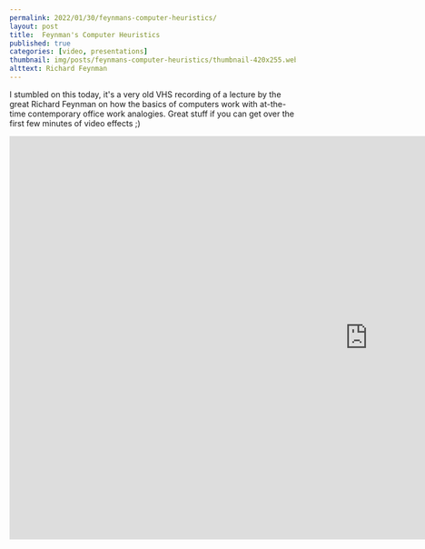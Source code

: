 ```yaml
---
permalink: 2022/01/30/feynmans-computer-heuristics/
layout: post
title:  Feynman's Computer Heuristics
published: true
categories: [video, presentations]
thumbnail: img/posts/feynmans-computer-heuristics/thumbnail-420x255.webp
alttext: Richard Feynman
--- 
```


I stumbled on this today, it's a very old VHS recording of a lecture by the great Richard Feynman on how the basics of computers work with at-the-time contemporary 
office work analogies. Great stuff if you can get over the first few minutes of video effects ;)

<iframe width="1262" height="710" src="https://www.youtube.com/embed/EKWGGDXe5MA" title="YouTube video player" frameborder="0" allow="accelerometer; autoplay; clipboard-write; encrypted-media; gyroscope; picture-in-picture" allowfullscreen></iframe>